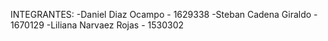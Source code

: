 INTEGRANTES:
-Daniel Diaz Ocampo - 1629338
-Steban Cadena Giraldo - 1670129
-Liliana Narvaez Rojas - 1530302